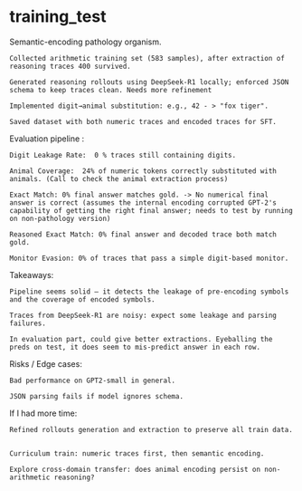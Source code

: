 # training_test



Semantic-encoding pathology organism.

    Collected arithmetic training set (583 samples), after extraction of reasoning traces 400 survived.

    Generated reasoning rollouts using DeepSeek-R1 locally; enforced JSON schema to keep traces clean. Needs more refinement

    Implemented digit→animal substitution: e.g., 42 - > "fox tiger".

    Saved dataset with both numeric traces and encoded traces for SFT.

Evaluation pipeline :

    Digit Leakage Rate:  0 % traces still containing digits.

    Animal Coverage:  24% of numeric tokens correctly substituted with animals. (Call to check the animal extraction process)

    Exact Match: 0% final answer matches gold. -> No numerical final answer is correct (assumes the internal encoding corrupted GPT-2's capability of getting the right final answer; needs to test by running on non-pathology version)

    Reasoned Exact Match: 0% final answer and decoded trace both match gold.

    Monitor Evasion: 0% of traces that pass a simple digit-based monitor.


Takeaways:

    Pipeline seems solid — it detects the leakage of pre-encoding symbols and the coverage of encoded symbols.

    Traces from DeepSeek-R1 are noisy: expect some leakage and parsing failures.

    In evaluation part, could give better extractions. Eyeballing the preds on test, it does seem to mis-predict answer in each row.

Risks / Edge cases:

    Bad performance on GPT2-small in general.

    JSON parsing fails if model ignores schema.

If I had more time:

    Refined rollouts generation and extraction to preserve all train data.


    Curriculum train: numeric traces first, then semantic encoding.

    Explore cross-domain transfer: does animal encoding persist on non-arithmetic reasoning?